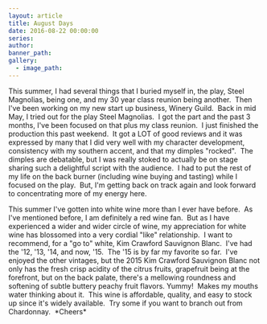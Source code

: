 ```yaml
---
layout: article
title: August Days
date: 2016-08-22 00:00:00
series:
author:
banner_path:
gallery:
  - image_path:
---
```



This summer, I had several things that I buried myself in, the play, Steel Magnolias, being one, and my 30 year class reunion being another. &nbsp;Then I've been working on my new start up business, Winery Guild. &nbsp;Back in mid May, I tried out for the play Steel Magnolias. &nbsp;I got the part and the past 3 months, I've been focused on that plus my class reunion. &nbsp;I just finished the production this past weekend. &nbsp;It got a LOT of good reviews and it was expressed by many that I did very well with my character development, consistency with my southern accent, and that my dimples "rocked". &nbsp;The dimples are debatable, but I was really stoked to actually be on stage sharing such a delightful script with the audience. &nbsp;I had to put the rest of my life on the back burner (including wine buying and tasting) while I focused on the play. &nbsp;But, I'm getting back on track again and look forward to concentrating more of my energy here.

This summer I've gotten into white wine more than I ever have before. &nbsp;As I've mentioned before, I am definitely a red wine fan. &nbsp;But as I have experienced a wider and wider circle of wine, my appreciation for white wine has blossomed into a very cordial "like" relationship. &nbsp;I want to recommend, for a "go to" white, Kim Crawford Sauvignon Blanc. &nbsp;I've had the '12, '13, '14, and now, '15. &nbsp;The '15 is by far my favorite so far. &nbsp;I've enjoyed the other vintages, but the 2015 Kim Crawford Sauvignon Blanc not only has the fresh crisp acidity of the citrus fruits, grapefruit being at the forefront, but on the back palate, there's a mellowing roundness and softening of subtle buttery peachy fruit flavors. Yummy! &nbsp;Makes my mouths water thinking about it. &nbsp;This wine is affordable, quality, and easy to stock up since it's widely available. &nbsp;Try some if you want to branch out from Chardonnay. &nbsp;\*Cheers\*